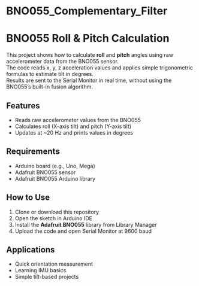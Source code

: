 # BNO055_Complementary_Filter
# BNO055 Roll & Pitch Calculation

This project shows how to calculate **roll** and **pitch** angles using raw accelerometer data from the BNO055 sensor.  
The code reads x, y, z acceleration values and applies simple trigonometric formulas to estimate tilt in degrees.  
Results are sent to the Serial Monitor in real time, without using the BNO055’s built-in fusion algorithm.

## Features
- Reads raw accelerometer values from the BNO055  
- Calculates roll (X-axis tilt) and pitch (Y-axis tilt)  
- Updates at ~20 Hz and prints values in degrees  

## Requirements
- Arduino board (e.g., Uno, Mega)  
- Adafruit BNO055 sensor  
- Adafruit BNO055 Arduino library  

## How to Use
1. Clone or download this repository  
2. Open the sketch in Arduino IDE  
3. Install the **Adafruit BNO055** library from Library Manager  
4. Upload the code and open Serial Monitor at 9600 baud  

## Applications
- Quick orientation measurement  
- Learning IMU basics  
- Simple tilt-based projects  

